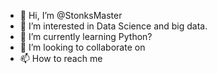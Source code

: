 - 👋 Hi, I’m @StonksMaster
- 👀 I’m interested in Data Science and big data.
- 🌱 I’m currently learning Python?
- 💞️ I’m looking to collaborate on 
- 📫 How to reach me 



